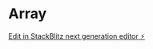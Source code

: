 # Array

[Edit in StackBlitz next generation editor ⚡️](https://stackblitz.com/~/github.com/Manikantamaila/Array)